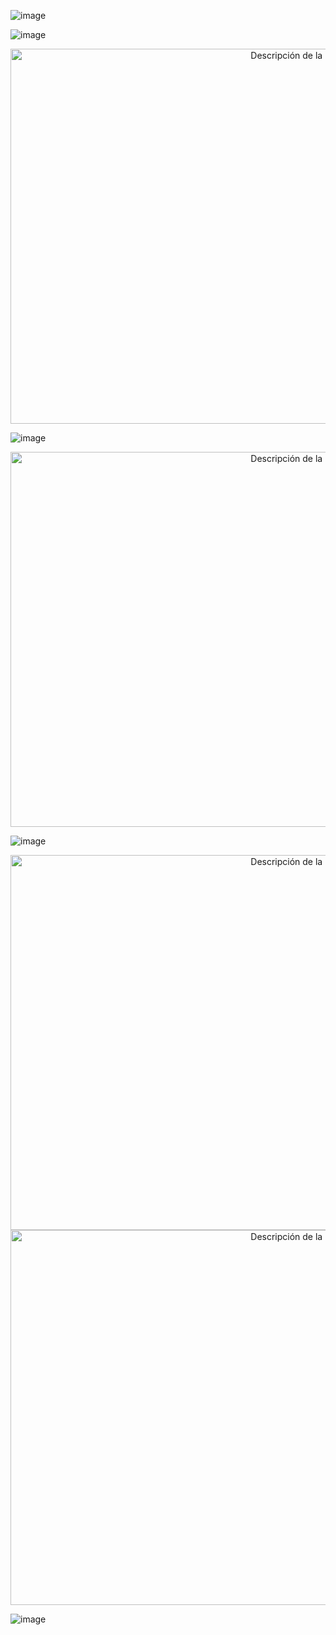 ![image](https://github.com/Fx2048/Team_4_FdD/assets/131219987/cbcdbb8f-56d2-485a-a837-e3b0a2e77419)


![image](https://github.com/Fx2048/Team_4_FdD/assets/131219987/17e43ad5-bc54-4019-ae3b-c97f998f4788)


<center>
  <img src="https://github.com/Fx2048/Team_4_FdD/assets/131219987/44ae2d16-1830-4c4e-b581-6ca8d24251b2" alt="Descripción de la imagen" width="920" height="600">
</center>



![image](https://github.com/Fx2048/Team_4_FdD/assets/131219987/ec2139aa-d737-4e3a-8f3c-3e70a5a57606)


<center>
  <img src="https://github.com/Fx2048/Team_4_FdD/assets/131219987/9e734d76-7fe7-44a9-9422-09b054b2f4f5" alt="Descripción de la imagen" width="920" height="600">
</center>

![image](https://github.com/Fx2048/Team_4_FdD/assets/131219987/83f2833a-8dcc-4bf5-b2b9-c3519b4b2ac4)


<center>
  <img src="https://github.com/Fx2048/Team_4_FdD/assets/131219987/aa6a232f-f6d2-4ffd-ac61-539ff6c16379" alt="Descripción de la imagen" width="920" height="600">
</center>

<center>
  <img src="https://github.com/Fx2048/Team_4_FdD/assets/131219987/ab87400a-52e3-4a51-bbeb-231809afb6b1" alt="Descripción de la imagen" width="920" height="600">
</center>



![image](https://github.com/Fx2048/Team_4_FdD/assets/131219987/ecf7d3b1-1072-49b7-b523-49db1b6dc7ff)








